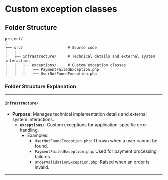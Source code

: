 # Custom exception classes

## Folder Structure

```
project/
│
├── src/                    # Source code
│   │
│   ├── infrastructure/     # Technical details and external system interaction
│   │   ├── exceptions/     # Custom exception classes
│   │   │   ├── PaymentFailedException.php
│   │   │   └── UserNotFoundException.php
```


### **Folder Structure Explanation**

* * *

#### **`infrastructure/`**

- **Purpose:** Manages technical implementation details and external system interactions.
    - **`exceptions/`**: Custom exceptions for application-specific error handling.
        - Examples:
            - `UserNotFoundException.php`: Thrown when a user cannot be found.
            - `PaymentFailedException.php`: Used for payment processing failures.
            - `OrderValidationException.php`: Raised when an order is invalid.

* * *
